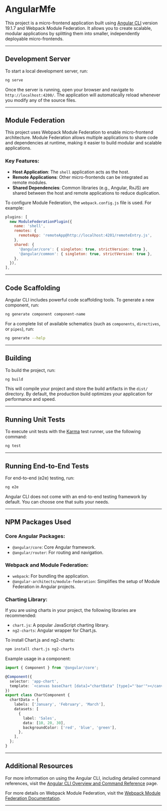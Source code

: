 # AngularMfe

This project is a micro-frontend application built using [Angular CLI](https://github.com/angular/angular-cli) version 19.1.7 and Webpack Module Federation. It allows you to create scalable, modular applications by splitting them into smaller, independently deployable micro-frontends.

---

## Development Server

To start a local development server, run:

```bash
ng serve
```

Once the server is running, open your browser and navigate to `http://localhost:4200/`. The application will automatically reload whenever you modify any of the source files.

---

## Module Federation

This project uses Webpack Module Federation to enable micro-frontend architecture. Module Federation allows multiple applications to share code and dependencies at runtime, making it easier to build modular and scalable applications.

### Key Features:
- **Host Application**: The `shell` application acts as the host.
- **Remote Applications**: Other micro-frontends can be integrated as remote modules.
- **Shared Dependencies**: Common libraries (e.g., Angular, RxJS) are shared between the host and remote applications to reduce duplication.

To configure Module Federation, the `webpack.config.js` file is used. For example:
```javascript
plugins: [
  new ModuleFederationPlugin({
    name: 'shell',
    remotes: {
      remoteApp: 'remoteApp@http://localhost:4201/remoteEntry.js',
    },
    shared: {
      '@angular/core': { singleton: true, strictVersion: true },
      '@angular/common': { singleton: true, strictVersion: true },
    },
  }),
],
```

---

## Code Scaffolding

Angular CLI includes powerful code scaffolding tools. To generate a new component, run:

```bash
ng generate component component-name
```

For a complete list of available schematics (such as `components`, `directives`, or `pipes`), run:

```bash
ng generate --help
```

---

## Building

To build the project, run:

```bash
ng build
```

This will compile your project and store the build artifacts in the `dist/` directory. By default, the production build optimizes your application for performance and speed.

---

## Running Unit Tests

To execute unit tests with the [Karma](https://karma-runner.github.io) test runner, use the following command:

```bash
ng test
```

---

## Running End-to-End Tests

For end-to-end (e2e) testing, run:

```bash
ng e2e
```

Angular CLI does not come with an end-to-end testing framework by default. You can choose one that suits your needs.

---

## NPM Packages Used

### Core Angular Packages:
- `@angular/core`: Core Angular framework.
- `@angular/router`: For routing and navigation.

### Webpack and Module Federation:
- `webpack`: For bundling the application.
- `@angular-architects/module-federation`: Simplifies the setup of Module Federation in Angular projects.

### Charting Library:
If you are using charts in your project, the following libraries are recommended:
- `chart.js`: A popular JavaScript charting library.
- `ng2-charts`: Angular wrapper for Chart.js.

To install Chart.js and ng2-charts:
```bash
npm install chart.js ng2-charts
```

Example usage in a component:
```typescript
import { Component } from '@angular/core';

@Component({
  selector: 'app-chart',
  template: `<canvas baseChart [data]="chartData" [type]="'bar'"></canvas>`,
})
export class ChartComponent {
  chartData = {
    labels: ['January', 'February', 'March'],
    datasets: [
      {
        label: 'Sales',
        data: [10, 20, 30],
        backgroundColor: ['red', 'blue', 'green'],
      },
    ],
  };
}
```

---

## Additional Resources

For more information on using the Angular CLI, including detailed command references, visit the [Angular CLI Overview and Command Reference](https://angular.dev/tools/cli) page.

For more details on Webpack Module Federation, visit the [Webpack Module Federation Documentation](https://webpack.js.org/concepts/module-federation/).

---